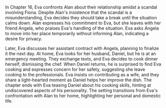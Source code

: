 In Chapter 16, Eva confronts Alan about their relationship amidst a scandal involving Fiona. Despite Alan's insistence that the scandal is a misunderstanding, Eva decides they should take a break until the situation calms down. Alan expresses his commitment to Eva, but she leaves with her friend Angela, who praises Eva's handling of the situation. Eva asks Angela to move into her place temporarily without informing Alan, indicating a desire for privacy.

Later, Eva discusses her assistant contract with Angela, planning to finalize it the next day. At home, Eva looks for her husband, Daniel, but he is at an emergency meeting. They exchange texts, and Eva decides to cook dinner herself, dismissing the chef. When Daniel returns, he is surprised to find Eva cooking and expresses concern for her safety, suggesting she leave cooking to the professionals. Eva insists on contributing as a wife, and they share a light-hearted moment as Daniel helps her improve the dish. The chapter ends with Eva teasing Daniel about his cooking skills, hinting at undiscovered aspects of his personality. The setting transitions from Eva's confrontation with Alan to her home, highlighting her personal and domestic life.